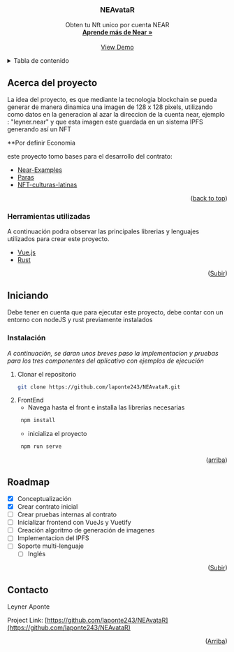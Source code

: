 <div id="top"></div>
<div align="center">
  <h3 align="center">NEAvataR</h3>

  <p align="center">
    Obten tu Nft unico por cuenta NEAR
    <br />
    <a href="https://docs.near.org/docs/develop/basics/getting-started"><strong>Aprende más de Near »</strong></a>
    <br />
    <br />
    <a href="https://www.figma.com/file/I6yP4oKgf7e96SSqXcPtnY/example.near?node-id=0%3A1" target="_blank">View Demo</a>
    
  </p>
</div>



<!-- TABLE OF CONTENTS -->
<details>
  <summary>Tabla de contenido</summary>
  <ol>
    <li>
      <a href="#about-the-project">Acerca del proyecto</a>
      <ul>
        <li><a href="#built-with">Herramientas utilizadas</a></li>
      </ul>
    </li>
    <li>
      <a href="#getting-started">Inicialización</a>
      <ul>
        <li><a href="#installation">Instalación</a></li>
      </ul>
    </li>
    <li><a href="#roadmap">Roadmap</a></li>
    <li><a href="#contact">Contacto</a></li>
  </ol>
</details>



<!-- ABOUT THE PROJECT -->
## Acerca del proyecto

La idea del proyecto, es que mediante la tecnologia blockchain se pueda generar de manera dinamica una imagen de 128 x 128 pixels, utilizando como datos en la generacion al azar la direccion de la cuenta near, ejemplo : "leyner.near" y que esta imagen este guardada en un sistema IPFS generando así un NFT

**Por definir Economia

este proyecto tomo bases para el desarrollo del contrato:
* [Near-Examples](https://github.com/near-examples/NFT/blob/master/nft/src/lib.rs)
* [Paras](https://github.com/ParasHQ/paras-nft-contract)
* [NFT-culturas-latinas](https://github.com/NEAR-Hispano/NFT-culturas-latinas/blob/master/blockchain/rust-contract/contract/src/lib.rs)

<p align="right">(<a href="#top">back to top</a>)</p>

### Herramientas utilizadas

A continuación podra observar las principales librerias y lenguajes utilizados para crear este proyecto.

* [Vue.js](https://vuejs.org/)
* [Rust](https://www.rust-lang.org/)
<p align="right">(<a href="#top">Subir</a>)</p>

<!-- GETTING STARTED -->
## Iniciando

Debe tener en cuenta que para ejecutar este proyecto, debe contar con un entorno con nodeJS y rust previamente instalados

### Instalación

_A continuación, se daran unos breves paso la implementacion y pruebas para los tres componentes del aplicativo con ejemplos de ejecución_

1. Clonar el repositorio
   ```sh
   git clone https://github.com/laponte243/NEAvataR.git
   ```   
2. FrontEnd
   * Navega hasta el front e installa las librerias necesarias
   ```sh
    npm install
   ```
   * inicializa el proyecto
   ```sh
    npm run serve
   ```

<p align="right">(<a href="#top">arriba</a>)</p>


<!-- ROADMAP -->
## Roadmap

- [X] Conceptualización
- [X] Crear contrato inicial
- [ ] Crear pruebas internas al contrato
- [ ] Inicializar frontend con VueJs y Vuetify
- [ ] Creación algoritmo de generación de imagenes
- [ ] Implementacion del IPFS
- [ ] Soporte multi-lenguaje
    - [ ] Inglés

<p align="right">(<a href="#top">Subir</a>)</p>

<!-- CONTACT -->
## Contacto

Leyner Aponte  

Project Link: [https://github.com/laponte243/NEAvataR](https://github.com/laponte243/NEAvataR)

<p align="right">(<a href="#top">Arriba</a>)</p>